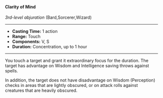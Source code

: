 #### Clarity of Mind
*3rd-level abjuration* (Bard,Sorcerer,Wizard)
___
- **Casting Time:** 1 action
- **Range:** Touch
- **Components:** V, S
- **Duration:** Concentration, up to 1 hour
---
You touch a target and grant it extraordinary focus
for the duration. The target has advantage on
Wisdom and Intelligence saving throws against
spells.

In addition, the target does not have disadvantage on Wisdom
(Perception) checks in areas that
are lightly obscured, or on
attack rolls against creatures
that are heavily obscured.
